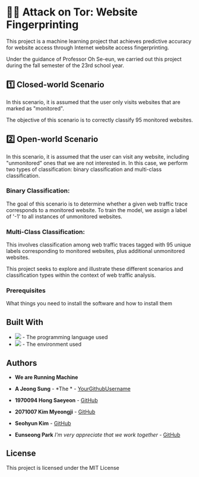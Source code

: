 # 🏃‍♀️ Attack on Tor: Website Fingerprinting

This project is a machine learning project that achieves predictive accuracy for website access through Internet website access fingerprinting.

Under the guidance of Professor Oh Se-eun, we carried out this project during the fall semester of the 23rd school year.

## 1️⃣ **Closed-world Scenario**

In this scenario, it is assumed that the user only visits websites that are marked as "monitored". 

The objective of this scenario is to correctly classify 95 monitored websites.

## 2️⃣ **Open-world Scenario**

In this scenario, it is assumed that the user can visit any website, including "unmonitored" ones that we are not interested in. In this case, we perform two types of classification: binary classification and multi-class classification.

### **Binary Classification**:

The goal of this scenario is to determine whether a given web traffic trace corresponds to a monitored website. To train the model, we assign a label of '-1' to all instances of unmonitored websites.

### **Multi-Class Classification**:

This involves classification among web traffic traces tagged with 95 unique labels corresponding to monitored websites, plus additional unmonitored websites.

This project seeks to explore and illustrate these different scenarios and classification types within the context of web traffic analysis.

### Prerequisites

What things you need to install the software and how to install them

## Built With
* <img src="https://img.shields.io/badge/Python-3776AB?style=for-the-badge&logo=Python&logoColor=white"> - The programming language used
* <img src="https://img.shields.io/badge/googlecolab-F9AB00?style=for-the-badge&logo=GoogleColab&logoColor=white"> - The environment used

  
## Authors
* **We are Running Machine**

* **A Jeong Sung** - *The * - [YourGithubUsername](https://github.com/YourGithubUsername)
* **1970094 Hong Saeyeon**  - [GitHub](https://github.com/YourGithubUsername)
* **2071007 Kim Myeongji** - [GitHub](https://github.com/YourGithubUsername)
* **Seohyun Kim**  - [GitHub](https://github.com/YourGithubUsername)
* **Eunseong Park** *I'm very appreciate that we work together* - [GitHub](https://github.com/YourGithubUsername)

## License

This project is licensed under the MIT License 


